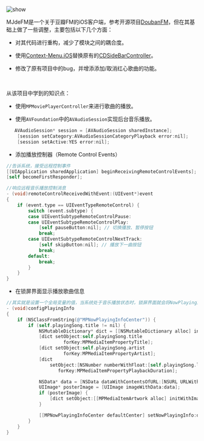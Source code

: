  ![show](show.gif)



MJdeFM是一个关于豆瓣FM的iOS客户端，参考开源项目[DoubanFM](https://github.com/XVXVXXX/DoubanFM)，但在其基础上做了一些调整，主要包括以下几个方面：

- 对其代码进行重构，减少了模块之间的耦合度。

- 使用[Context-Menu.iOS](https://github.com/Yalantis/Context-Menu.iOS)替换原有的[CDSideBarController](https://github.com/christophedellac/CDSideBarController)。

- 修改了原有项目中的bug，并增添添加/取消红心歌曲的功能。

 ​

从该项目中学到的知识点：

- 使用`MPMoviePlayerController`来进行歌曲的播放。

- 使用`AVFoundation`中的`AVAudioSession`实现后台音乐播放。

 ``` objective-c
 	AVAudioSession* session = [AVAudioSession sharedInstance];
     [session setCategory:AVAudioSessionCategoryPlayback error:nil];
     [session setActive:YES error:nil];
 ```

- 添加播放控制器（Remote Control Events）

 ``` objective-c
 //告诉系统，接受远程控制事件
 [[UIApplication sharedApplication] beginReceivingRemoteControlEvents];
 [self becomeFirstResponder];

 //响应远程音乐播放控制消息
 - (void)remoteControlReceivedWithEvent:(UIEvent*)event
 {
     if (event.type == UIEventTypeRemoteControl) {
         switch (event.subtype) {
         case UIEventSubtypeRemoteControlPause:
         case UIEventSubtypeRemoteControlPlay:
             [self pauseButton:nil]; // 切换播放、暂停按钮
             break;
         case UIEventSubtypeRemoteControlNextTrack:
             [self skipButton:nil]; // 播放下一曲按钮
             break;
         default:
             break;
         }
     }
 }
 ```

 - 在锁屏界面显示播放歌曲信息

 ``` objective-c
 //其实就是设置一个全局变量的值，当系统处于音乐播放状态时，锁屏界面就会将NowPlayingInfo中的信息展示出来。
 - (void)configPlayingInfo
 {
     if (NSClassFromString(@"MPNowPlayingInfoCenter")) {
         if (self.playingSong.title != nil) {
             NSMutableDictionary* dict = [[NSMutableDictionary alloc] init];
             [dict setObject:self.playingSong.title
                      forKey:MPMediaItemPropertyTitle];
             [dict setObject:self.playingSong.artist
                      forKey:MPMediaItemPropertyArtist];
             [dict
                 setObject:[NSNumber numberWithFloat:[self.playingSong.length floatValue]]
                    forKey:MPMediaItemPropertyPlaybackDuration];

             NSData* data = [NSData dataWithContentsOfURL:[NSURL URLWithString:self.playingSong.picture]];
             UIImage* posterImage = [UIImage imageWithData:data];
             if (posterImage) {
                 [dict setObject:[[MPMediaItemArtwork alloc] initWithImage:posterImage] forKey:MPMediaItemPropertyArtwork];
             }

             [[MPNowPlayingInfoCenter defaultCenter] setNowPlayingInfo:dict];
         }
     }
 }
 ```
